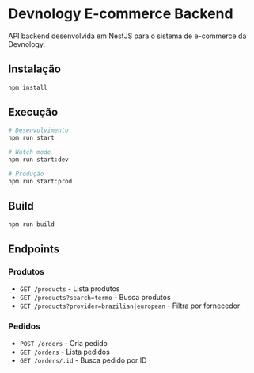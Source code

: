 # Devnology E-commerce Backend

API backend desenvolvida em NestJS para o sistema de e-commerce da Devnology.

## Instalação

```bash
npm install
```

## Execução

```bash
# Desenvolvimento
npm run start

# Watch mode
npm run start:dev

# Produção
npm run start:prod
```

## Build

```bash
npm run build
```

## Endpoints

### Produtos
- `GET /products` - Lista produtos
- `GET /products?search=termo` - Busca produtos
- `GET /products?provider=brazilian|european` - Filtra por fornecedor

### Pedidos
- `POST /orders` - Cria pedido
- `GET /orders` - Lista pedidos
- `GET /orders/:id` - Busca pedido por ID

